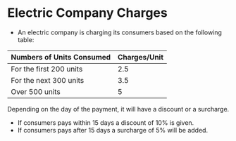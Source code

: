 # Electric Company Charges

- An electric company is charging its consumers based on the following table:

| Numbers of Units Consumed | Charges/Unit |
|-------------------------- | ------------ |
| For the first 200 units   | 2.5          |
| For the next 300 units    | 3.5          |
| Over 500 units            | 5            |

Depending on the day of the payment, it will have a discount or a surcharge.
- If consumers pays within 15 days a discount of 10% is given.
- If consumers pays after 15 days a surcharge of 5% will be added.
